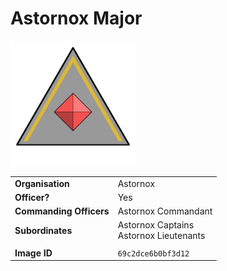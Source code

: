 # Astornox Major

<img src="https://raw.githubusercontent.com/jesskelsall/astarus-images/main/symbols/69c2dce6b0bf3d12.png" height="200" />

|||
| --- | --- |
| **Organisation** | Astornox | rank.2
| **Officer?** | Yes |
| **Commanding Officers** | Astornox Commandant |
| **Subordinates** | Astornox Captains<br />Astornox Lieutenants |
|||
| **Image ID** | `69c2dce6b0bf3d12` |
